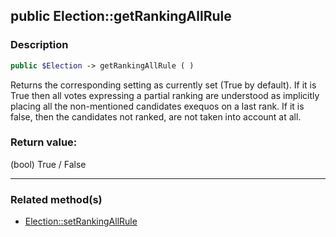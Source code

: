 ## public Election::getRankingAllRule

### Description    

```php
public $Election -> getRankingAllRule ( )
```

Returns the corresponding setting as currently set (True by default).
If it is True then all votes expressing a partial ranking are understood as implicitly placing all the non-mentioned candidates exequos on a last rank.
If it is false, then the candidates not ranked, are not taken into account at all.    


### Return value:   

(bool) True / False


---------------------------------------

### Related method(s)      

* [Election::setRankingAllRule](../Election%20Class/public%20Election--setRankingAllRule.md)    
